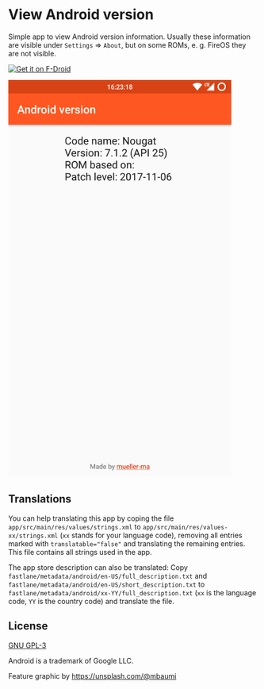 # View Android version

Simple app to view Android version information. Usually these information are visible under `Settings` => `About`, but on some ROMs, e. g. FireOS they are not visible.

[<img src="https://f-droid.org/badge/get-it-on.png" alt="Get it on F-Droid" height="80">](https://f-droid.org/de/packages/com.github.mueller_ma.viewandroidversion/)

<img src="fastlane/metadata/android/en-US/phoneScreenshots/1.png" alt="Screenshot" height="800">

## Translations

You can help translating this app by coping the file `app/src/main/res/values/strings.xml` to `app/src/main/res/values-xx/strings.xml` (`xx` stands for your language code), removing all entries marked with `translatable="false"` and translating the remaining entries. This file contains all strings used in the app.

The app store description can also be translated: Copy `fastlane/metadata/android/en-US/full_description.txt` and `fastlane/metadata/android/en-US/short_description.txt` to `fastlane/metadata/android/xx-YY/full_description.txt` (`xx` is the language code, `YY` is the country code) and translate the file.

## License
[GNU GPL-3](https://gitlab.com/mueller-ma/View-android-version/blob/master/LICENSE)

Android is a trademark of Google LLC.

Feature graphic by https://unsplash.com/@mbaumi
